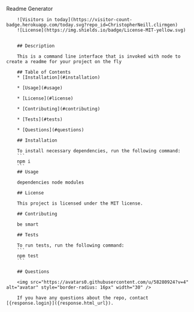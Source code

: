 Readme Generator

        ![Visitors in today](https://visitor-count-badge.herokuapp.com/today.svg?repo_id=ChristopherNeill.clirmgen)
        ![License](https://img.shields.io/badge/License-MIT-yellow.svg)
        
        ​
        ## Description
        ​
        This is a command line interface that is invoked with node to create a readme for your project on the fly
        ​
        ## Table of Contents 
        * [Installation](#installation)
        ​
        * [Usage](#usage)
        ​
        * [License](#license)
        ​
        * [Contributing](#contributing)
        ​
        * [Tests](#tests)
        ​
        * [Questions](#questions)
        ​
        ## Installation
        ​
        To install necessary dependencies, run the following command:
        ```
        npm i
        ```
        ## Usage
        ​
        dependencies node modules 
        ​
        ## License
        ​
        This project is licensed under the MIT license.
          
        ## Contributing
        ​
        be smart
        ​
        ## Tests
        ​
        To run tests, run the following command:
        ```
        npm test
        ```
       
        ## Questions
        
        <img src="https://avatars0.githubusercontent.com/u/58280924?v=4" alt="avatar" style="border-radius: 16px" width="30" />
        ​
        If you have any questions about the repo, contact [{response.login}]({response.html_url}).